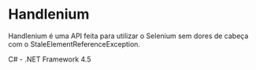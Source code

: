 # Handlenium
Handlenium é uma API feita para utilizar o Selenium sem dores de cabeça com o StaleElementReferenceException.

C# - .NET Framework 4.5
